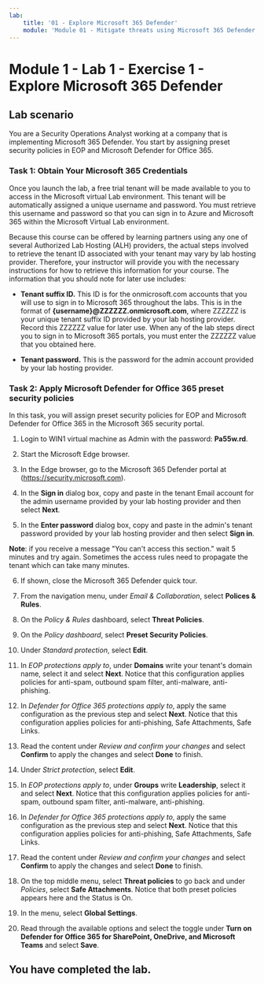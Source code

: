 ```yaml
---
lab:
    title: '01 - Explore Microsoft 365 Defender'
    module: 'Module 01 - Mitigate threats using Microsoft 365 Defender'
---
```


# Module 1 - Lab 1 - Exercise 1 - Explore Microsoft 365 Defender 

## Lab scenario

You are a Security Operations Analyst working at a company that is implementing Microsoft 365 Defender. You start by assigning preset security policies in EOP and Microsoft Defender for Office 365.

### Task 1: Obtain Your Microsoft 365 Credentials

Once you launch the lab, a free trial tenant will be made available to you to access in the Microsoft virtual Lab environment. This tenant will be automatically assigned a unique username and password. You must retrieve this username and password so that you can sign in to Azure and Microsoft 365 within the Microsoft Virtual Lab environment. 

Because this course can be offered by learning partners using any one of several Authorized Lab Hosting (ALH) providers, the actual steps involved to retrieve the tenant ID associated with your tenant may vary by lab hosting provider. Therefore, your instructor will provide you with the necessary instructions for how to retrieve this information for your course. The information that you should note for later use includes:

- **Tenant suffix ID.** This ID is for the onmicrosoft.com accounts that you will use to sign in to Microsoft 365 throughout the labs. This is in the format of **{username}@ZZZZZZ.onmicrosoft.com**, where ZZZZZZ is your unique tenant suffix ID provided by your lab hosting provider. Record this ZZZZZZ value for later use. When any of the lab steps direct you to sign in to Microsoft 365 portals, you must enter the ZZZZZZ value that you obtained here.
    
- **Tenant password.** This is the password for the admin account provided by your lab hosting provider.


### Task 2: Apply Microsoft Defender for Office 365 preset security policies

In this task, you will assign preset security policies for EOP and Microsoft Defender for Office 365 in the Microsoft 365 security portal.

1. Login to WIN1 virtual machine as Admin with the password: **Pa55w.rd**.  

2. Start the Microsoft Edge browser.

3. In the Edge browser, go to the Microsoft 365 Defender portal at (https://security.microsoft.com).

4. In the **Sign in** dialog box, copy and paste in the tenant Email account for the admin username provided by your lab hosting provider and then select **Next**.

5. In the **Enter password** dialog box, copy and paste in the admin's tenant password provided by your lab hosting provider and then select **Sign in**.

**Note**: if you receive a message "You can't access this section." wait 5 minutes and try again.  Sometimes the access rules need to propagate the tenant which can take many minutes.  

6. If shown, close the Microsoft 365 Defender quick tour.

6. From the navigation menu, under *Email & Collaboration*, select **Polices & Rules**.

7. On the *Policy & Rules* dashboard, select **Threat Policies**.

8. On the *Policy dashboard*, select **Preset Security Policies**.

9. Under *Standard protection*, select **Edit**.

10. In *EOP protections apply to*, under **Domains** write your tenant's domain name, select it and select **Next**. Notice that this configuration applies policies for anti-spam, outbound spam filter, anti-malware, anti-phishing.

11. In *Defender for Office 365 protections​ apply to*, apply the same configuration as the previous step and select **Next**. Notice that this configuration applies policies for anti-phishing, Safe Attachments, Safe Links.

12. Read the content under *Review and confirm your changes* and select **Confirm** to apply the changes and select **Done** to finish.

13. Under *Strict protection*, select **Edit**.

14. In *EOP protections apply to*, under **Groups** write **Leadership**, select it and select **Next**. Notice that this configuration applies policies for anti-spam, outbound spam filter, anti-malware, anti-phishing.

15. In *Defender for Office 365 protections​ apply to*, apply the same configuration as the previous step and select **Next**. Notice that this configuration applies policies for anti-phishing, Safe Attachments, Safe Links.

16. Read the content under *Review and confirm your changes* and select **Confirm** to apply the changes and select **Done** to finish.

17. On the top middle menu, select **Threat policies** to go back and under *Policies*, select **Safe Attachments**. Notice that both preset policies appears here and the Status is On.

18. In the menu, select **Global Settings**.

19. Read through the available options and select the toggle under **Turn on Defender for Office 365 for SharePoint, OneDrive, and Microsoft Teams** and select **Save**.


## You have completed the lab.

